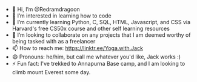 - 👋 Hi, I’m @Redramdragoon
- 👀 I’m interested in learning how to code
- 🌱 I’m currently learning Python, C, SQL, HTML, Javascript, and CSS via Harvard's free CS50x course and other self learning resources
- 💞️ I’m looking to collaborate on any projects that I am deemed worthy of being tasked with as a freelancer
- 📫 How to reach me: https://linktr.ee/Yoga.with.Jack
- 😄 Pronouns: he/him, but call me whatever you'd like, Jack works :) 
- ⚡ Fun fact: I've trekked to Annapurna Base camp, and I am looking to climb mount Everest some day. 

<!---
Redramdragoon/Redramdragoon is a ✨ special ✨ repository because its `README.md` (this file) appears on your GitHub profile.
You can click the Preview link to take a look at your changes.
--->
